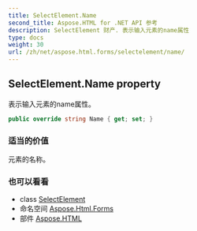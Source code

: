 ```yaml
---
title: SelectElement.Name
second_title: Aspose.HTML for .NET API 参考
description: SelectElement 财产. 表示输入元素的name属性
type: docs
weight: 30
url: /zh/net/aspose.html.forms/selectelement/name/
---
```

## SelectElement.Name property

表示输入元素的name属性。

```csharp
public override string Name { get; set; }
```

### 适当的价值

元素的名称。

### 也可以看看

* class [SelectElement](../)
* 命名空间 [Aspose.Html.Forms](../../selectelement/)
* 部件 [Aspose.HTML](../../../)


